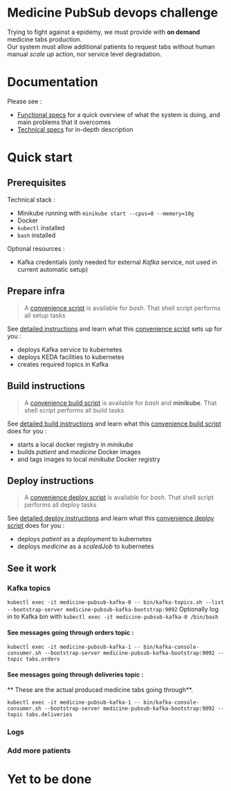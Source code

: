 # Medicine PubSub devops challenge

Trying to fight against a epidemy, we must provide with **on demand** medicine tabs production.     
Our system must allow additional patients to request tabs without human manual *scale up* action, nor service level degradation.

# Documentation
Please see :
- [Functional specs](WORK_SUMMARY.md) for a quick overview of what the system is doing, and main problems that it overcomes
- [Technical specs](documentation/README.md) for in-depth description 

# Quick start
## Prerequisites
Technical stack :
- Minikube running with `minikube start --cpus=8 --memory=10g`
- Docker
- `kubectl` installed
- `bash` installed

Optional resources :
- Kafka credentials (only needed for external *Kafka* service, not used in current automatic setup)

## Prepare infra
> A [convenience script](make_infra.sh) is available for *bash*. That shell script performs all setup tasks

See [detailed instructions](documentation/PREPARE_INFRA.md) and learn what this [convenience script](make_infra.sh) sets up for you :
- deploys Kafka service to kubernetes
- deploys KEDA facilities to kubernetes
- creates required topics in Kafka

## Build instructions
> A [convenience build script](make_build.sh) is available for *bash* and **minikube**. That shell script performs all build tasks

See [detailed build instructions](documentation/BUILD_INSTRUCTIONS.md) and learn what this [convenience build script](make_build.sh) does for you :
- starts a local docker registry in *minikube*
- builds *patient* and *medicine* Docker images
- and tags images to local *minikube* Docker registry

## Deploy instructions
> A [convenience deploy script](make_deploy.sh) is available for *bash*. That shell script performs all deploy tasks

See [detailed deploy instructions](documentation/DEPLOY_INSTRUCTIONS.md) and learn what this [convenience deploy script](make_deploy.sh) does for you :
- deploys *patient* as a *deployment* to kubernetes
- deploys *medicine* as a *scaledJob* to kubernetes
  
## See it work
### Kafka topics
`kubectl exec -it medicine-pubsub-kafka-0 -- bin/kafka-topics.sh --list --bootstrap-server medicine-pubsub-kafka-bootstrap:9092`
Optionally log in to Kafka bin with `kubectl exec -it medicine-pubsub-kafka-0 /bin/bash`

#### See messages going through orders topic :
`kubectl exec -it medicine-pubsub-kafka-1 -- bin/kafka-console-consumer.sh --bootstrap-server medicine-pubsub-kafka-bootstrap:9092 --topic tabs.orders`
#### See messages going through deliveries topic :
** These are the actual produced medicine tabs going through**. 

`kubectl exec -it medicine-pubsub-kafka-1 -- bin/kafka-console-consumer.sh --bootstrap-server medicine-pubsub-kafka-bootstrap:9092 --topic tabs.deliveries`

### Logs
### Add more patients

# Yet to be done